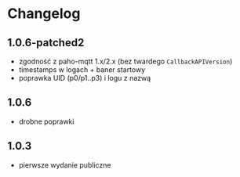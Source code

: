 # Changelog

## 1.0.6-patched2
- zgodność z paho-mqtt 1.x/2.x (bez twardego `CallbackAPIVersion`)
- timestamps w logach + baner startowy
- poprawka UID (p0/p1..p3) i logu z nazwą

## 1.0.6
- drobne poprawki

## 1.0.3
- pierwsze wydanie publiczne
